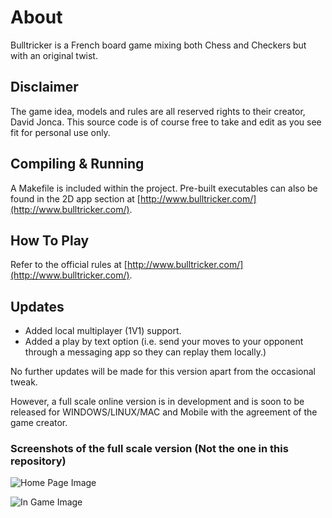 # About
Bulltricker is a French board game mixing both Chess and Checkers but with an original twist.
## Disclaimer
The game idea, models and rules are all reserved rights to their creator, David Jonca. This source code is of course free to take and edit as you see fit for personal use only.
## Compiling & Running
A Makefile is included within the project. Pre-built executables can also be found in the 2D app section at [http://www.bulltricker.com/](http://www.bulltricker.com/).
## How To Play
Refer to the official rules at [http://www.bulltricker.com/](http://www.bulltricker.com/).
## Updates
- Added local multiplayer (1V1) support.
- Added a play by text option (i.e. send your moves to your opponent through a messaging app so they can replay them locally.)

No further updates will be made for this version apart from the occasional tweak.

However, a full scale online version is in development and is soon to be released for WINDOWS/LINUX/MAC and Mobile with the agreement of the game creator.

### Screenshots of the full scale version (Not the one in this repository)
![Home Page Image](https://i.imgur.com/dTwuY2c.jpg)

![In Game Image](https://i.imgur.com/Mnv1Yig.jpg)
